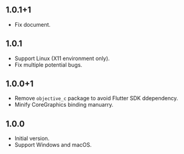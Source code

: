 ## 1.0.1+1

- Fix document.

## 1.0.1
- Support Linux (X11 environment only).
- Fix multiple potential bugs.

## 1.0.0+1

- Remove `objective_c` package to avoid Flutter SDK ddependency.
- Minify CoreGraphics binding manuarry.

## 1.0.0

- Initial version.
- Support Windows and macOS.
